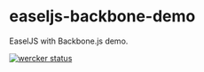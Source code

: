 easeljs-backbone-demo
=====================

EaselJS with Backbone.js demo.

[![wercker status](https://app.wercker.com/status/5b708b9d2e1bfdb5a79bd26a5075d2af/m "wercker status")](https://app.wercker.com/project/bykey/5b708b9d2e1bfdb5a79bd26a5075d2af)
